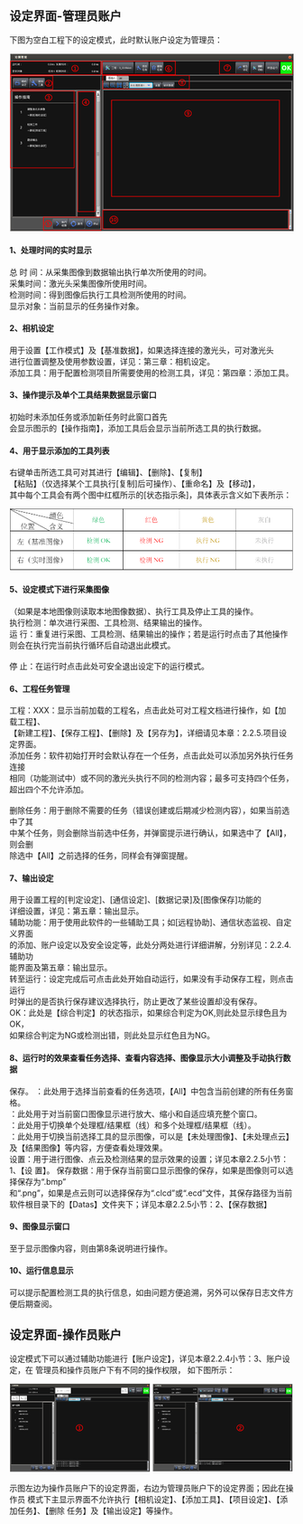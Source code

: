 
## 设定界面-管理员账户
 
 下图为空白工程下的设定模式，此时默认账户设定为管理员： 

 ![主界面1](image.png)

#### 1、处理时间的实时显示 

总 时 间：从采集图像到数据输出执行单次所使用的时间。<br> 
采集时间：激光头采集图像所使用时间。 <br> 
检测时间：得到图像后执行工具检测所使用的时间。 <br> 
显示对象：当前显示的任务操作对象。 

#### 2、相机设定
用于设置【工作模式】及【基准数据】，如果选择连接的激光头，可对激光头<br> 
进行位置调整及使用参数设置，详见：第三章：相机设定。 <br> 
添加工具：用于配置检测项目所需要使用的检测工具，详见：第四章：添加工具。 

#### 3、操作提示及单个工具结果数据显示窗口
初始时未添加任务或添加新任务时此窗口首先<br> 
会显示图示的【操作指南】，添加工具后会显示当前所选工具的执行数据。

#### 4、用于显示添加的工具列表
右键单击所选工具可对其进行【编辑】、【删除】、【复制】<br> 
【粘贴】（仅选择某个工具执行[复制]后可操作）、【重命名】及【移动】，<br> 
其中每个工具会有两个图中红框所示的[状态指示条]，具体表示含义如下表所示：

![OK_NG](image-1.png)

#### 5、设定模式下进行采集图像
（如果是本地图像则读取本地图像数据）、执行工具及停止工具的操作。<br> 
执行检测：单次进行采图、工具检测、结果输出的操作。 <br> 
运    行：重复进行采图、工具检测、结果输出的操作；若是运行时点击了其他操作则会在执行完当前执行循环后自动退出此模式。 <br>  
停    止：在运行时点击此处可安全退出设定下的运行模式。 

#### 6、工程任务管理
工程：XXX：显示当前加载的工程名，点击此处可对工程文档进行操作，如【加载工程】、<br> 
【新建工程】、【保存工程】、【删除】及【另存为】，详细请见本章：2.2.5.项目设定界面。 <br> 
添加任务：软件初始打开时会默认存在一个任务，点击此处可以添加另外执行任务连接<br> 
相同（功能测试中）或不同的激光头执行不同的检测内容；最多可支持四个任务，超出四个不允许添加。<br>  
删除任务：用于删除不需要的任务（错误创建或后期减少检测内容），如果当前选中了其<br> 
中某个任务，则会删除当前选中任务，并弹窗提示进行确认，如果选中了【All】，则会删<br> 
除选中【All】之前选择的任务，同样会有弹窗提醒。 

#### 7、输出设定
用于设置工程的[判定设定]、[通信设定]、[数据记录]及[图像保存]功能的<br> 
详细设置，详见：第五章：输出显示。 <br> 
辅助功能：用于使用此软件的一些辅助工具；如[远程协助]、通信状态监视、自定义界面<br> 
的添加、账户设定以及安全设定等，此处分两处进行详细讲解，分别详见：2.2.4.辅助功<br> 
能界面及第五章：输出显示。 <br> 
转至运行：设定完成后可点击此处开始自动运行，如果没有手动保存工程，则点击运行<br> 
时弹出的是否执行保存建议选择执行，防止更改了某些设置却没有保存。 <br> 
OK：此处是【综合判定】的状态指示，如果综合判定为OK,则此处显示绿色且为OK，<br> 
如果综合判定为NG或检测出错，则此处显示红色且为NG。 

#### 8、运行时的效果查看任务选择、查看内容选择、图像显示大小调整及手动执行数据
保存。 
：此处用于选择当前查看的任务选项，【All】中包含当前创建的所有任务窗格。<br> 
：此处用于对当前窗口图像显示进行放大、缩小和自适应填充整个窗口。 <br> 
：此处用于切换单个处理框/结果框（线）和多个处理框/结果框（线）。 <br> 
：此处用于切换当前选择工具的显示图像，可以是【未处理图像】、【未处理点云】<br> 
及【结果图像】等内容，方便查看处理效果。 <br> 
设置：用于进行图像、点云及检测结果的显示效果的设置；详见本章2.2.5小节：1、【设
置】。 
保存数据：用于保存当前窗口显示图像的保存，如果是图像则可以选择保存为“.bmp” <br> 
和“.png”，如果是点云则可以选择保存为“.clcd”或“.ecd”文件，其保存路径为当前
软件根目录下的【Datas】文件夹下；详见本章2.2.5小节：2、【保存数据】

#### 9、图像显示窗口

至于显示图像内容，则由第8条说明进行操作。 

#### 10、运行信息显示
可以提示配置检测工具的执行信息，如由问题方便追溯，另外可以保存日志文件方便后期查阅。 



## 设定界面-操作员账户

设定模式下可以通过辅助功能进行【账户设定】，详见本章2.2.4小节：3、账户设定，在
管理员和操作员账户下有不同的操作权限， 如下图所示：

![操作员与管理员界面](image-2.png)

示图左边为操作员账户下的设定界面，右边为管理员账户下的设定界面；因此在操作员
模式下主显示界面不允许执行【相机设定】、【添加工具】、【项目设定】、【添加任务】、【删除
任务】及【输出设定】等操作。
